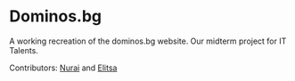 # Dominos.bg

A working recreation of the dominos.bg website. Our midterm project for IT Talents.

Contributors: [Nurai](https://github.com/NuraiG) and [Elitsa](https://github.com/ElitsaKarapchanska)
